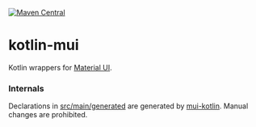 [![Maven Central](https://img.shields.io/maven-central/v/org.jetbrains.kotlin-wrappers/kotlin-mui)](https://mvnrepository.com/artifact/org.jetbrains.kotlin-wrappers/kotlin-mui)

# kotlin-mui

Kotlin wrappers for [Material UI](https://mui.com/).

### Internals

Declarations in [src/main/generated](./src/main/generated) are generated by [mui-kotlin](https://github.com/garagum/mui-kotlin). Manual changes are prohibited.

